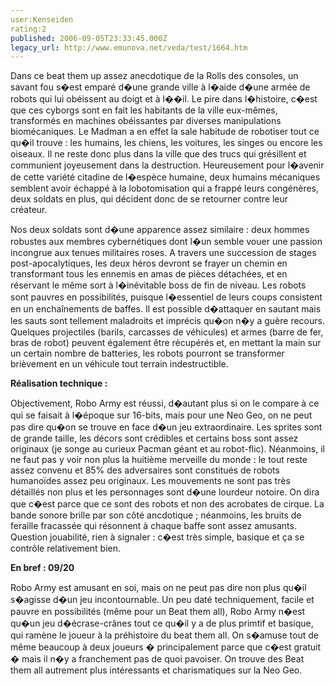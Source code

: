 ```yaml
---
user:Kenseiden
rating:2
published: 2006-09-05T23:33:45.000Z
legacy_url: http://www.emunova.net/veda/test/1664.htm
---
```

Dans ce beat them up assez anecdotique de la Rolls des consoles, un savant fou s�est emparé d�une grande ville à l�aide d�une armée de robots qui lui obéissent au doigt et à l��il. Le pire dans l�histoire, c�est que ces cyborgs sont en fait les habitants de la ville eux-mêmes, transformés en machines obéissantes par diverses manipulations biomécaniques. Le Madman a en effet la sale habitude de robotiser tout ce qu�il trouve : les humains, les chiens, les voitures, les singes ou encore les oiseaux. Il ne reste donc plus dans la ville que des trucs qui grésillent et communient joyeusement dans la destruction. Heureusement pour l�avenir de cette variété citadine de l�espèce humaine, deux humains mécaniques semblent avoir échappé à la lobotomisation qui a frappé leurs congénères, deux soldats en plus, qui décident donc de se retourner contre leur créateur.  

  

Nos deux soldats sont d�une apparence assez similaire : deux hommes robustes aux membres cybernétiques dont l�un semble vouer une passion incongrue aux tenues militaires roses. A travers une succession de stages post-apocalytiques, les deux héros devront se frayer un chemin en transformant tous les ennemis en amas de pièces détachées, et en réservant le même sort à l�inévitable boss de fin de niveau. Les robots sont pauvres en possibilités, puisque l�essentiel de leurs coups consistent en un enchaînements de baffes. Il est possible d�attaquer en sautant mais les sauts sont tellement maladroits et imprécis qu�on n�y a guère recours. Quelques projectiles (barils, carcasses de véhicules) et armes (barre de fer, bras de robot) peuvent également être récupérés et, en mettant la main sur un certain nombre de batteries, les robots pourront se transformer brièvement en un véhicule tout terrain indestructible.  

  

**Réalisation technique :**  

Objectivement, Robo Army est réussi, d�autant plus si on le compare à ce qui se faisait à l�époque sur 16-bits, mais pour une Neo Geo, on ne peut pas dire qu�on se trouve en face d�un jeu extraordinaire. Les sprites sont de grande taille, les décors sont crédibles et certains boss sont assez originaux (je songe au curieux Pacman géant et au robot-flic). Néanmoins, il ne faut pas y voir non plus la huitième merveille du monde : le tout reste assez convenu et 85% des adversaires sont constitués de robots humanoïdes assez peu originaux. Les mouvements ne sont pas très détaillés non plus et les personnages sont d�une lourdeur notoire. On dira que c�est parce que ce sont des robots et non des acrobates de cirque. La bande sonore brille par son côté ancdotique ; néanmoins, les bruits de feraille fracassée qui résonnent à chaque baffe sont assez amusants. Question jouabilité, rien à signaler : c�est très simple, basique et ça se contrôle relativement bien.  

  

**En bref : 09/20**  

Robo Army est amusant en soi, mais on ne peut pas dire non plus qu�il s�agisse d�un jeu incontournable. Un peu daté techniquement, facile et pauvre en possibilités (même pour un Beat them all), Robo Army n�est qu�un jeu d�écrase-crânes tout ce qu�il y a de plus primtif et basique, qui ramène le joueur à la préhistoire du beat them all. On s�amuse tout de même beaucoup à deux joueurs � principalement parce que c�est gratuit � mais il n�y a franchement pas de quoi pavoiser. On trouve des Beat them all autrement plus intéressants et charismatiques sur la Neo Geo.
